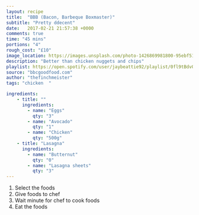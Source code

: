 ```yaml
---
layout: recipe
title:  "BBB (Bacon, Barbeque Boxmaster)"
subtitle: "Pretty ddecent"
date:   2017-02-21 21:57:38 +0000
comments: true
time: "45 mins"
portions: "4"
rough_cost: "£10"
image_location: https://images.unsplash.com/photo-1426869981800-95ebf51ce900?auto=compress,format&fit=crop&w=350&h=350
description: "Better than chicken nuggets and chips"
playlist: https://open.spotify.com/user/jaybeattie92/playlist/0fl9tBdvQbObUre4IG8cXy
source: "bbcgoodfood.com"
author: "thefinchmeister"
tags: "chicken  "

ingredients:
    - title: ""
      ingredients:
        - name: "Eggs"
          qty: "3"
        - name: "Avocado"
          qty: "1"
        - name: "Chicken"
          qty: "500g"
    - title: "Lasagna"
      ingredients:
        - name: "Butternut"
          qty: "0"
        - name: "Lasagna sheets"
          qty: "3"
---
```

1. Select the foods
2. Give foods to chef
3. Wait minute for chef to cook foods
4. Eat the foods
